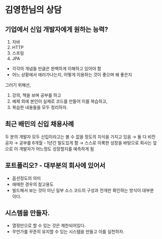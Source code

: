# 김영한님의 상담

## 기업에서 신입 개발자에게 원하는 능력?

1. 자바
2. HTTP
3. 스프링
4. JPA

- 각각의 개념들 만큼은 완벽하게 이해하고 있어야 함
- 어느 상황에서 에러가나는지, 어떻게 이용하는 것이 좋으며 왜 좋은지

그러기 위해선,

1. 강의, 책을 보며 공부를 하고
2. 예제 외에 본인이 실제로 코드를 만들어 이를 복습하고,
3. 복습한 내용들을 모두 정리하자.

## 최근 배민의 신입 채용사례
두 분의 개발자 모두 신입이라고는 볼 수 없을 정도의 지식을 가지고 있음
→ 둘 다 비전공자
→ 공부를 6개월 - 1년간 밀도있게 함
→ 스스로 이룩한 성장을 바탕으로 회사는 앞으로 이 개발자가 어느정도 성장할지를 예측하게 됨 


## 포트폴리오? - 대부분의 회사에 있어서
- 옵션정도의 의미
- 애매한 경우의 참고용도
- 빌드해서 보는 것이 아닌 일부 소스 코드의 구성과 전개만 확인하는 방식이 대부분이다.

## 시스템을 만들자.
- 열정만으로 할 수 있는 것은 제한되어있다.
- 무언가를 꾸준히 유지할 수 있는 시스템을 만들고 이를 실천하자.